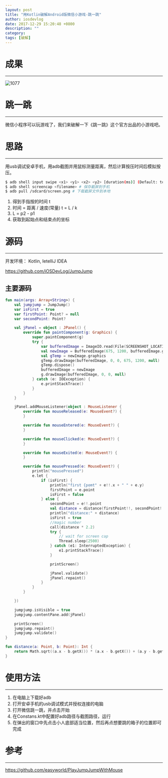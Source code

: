 ```yaml
---
layout: post
title: "用Kotlin破解Android版微信小游戏-跳一跳"
author: iosdevlog
date: 2017-12-29 15:20:48 +0800
description: ""
category: 
tags: [破解]
---
```


# 成果
---


![1077](https://github.com/iOSDevLog/JumpJump/raw/master/screenshot.jpg)


# 跳一跳
---

微信小程序可以玩游戏了，我们来破解一下《跳一跳》这个官方出品的小游戏吧。

# 思路
---

用usb调试安卓手机，用adb截图并用鼠标测量距离，然后计算按压时间后模拟按压。

```bash
$ adb shell input swipe <x1> <y1> <x2> <y2> [duration(ms)] (Default: touchscreen) # 模拟长按
$ adb shell screencap <filename> # 保存截屏到手机
$ adb pull /sdcard/screen.png # 下载截屏文件到本地
```

1. 得到手指按的时间 t
1. 时间 = 距离 / 速度(常量) t = L / k
1. L = p2 - p1
1. 获取到起始点和结束点的坐标

# 源码
---

开发环境： Kotlin, IetelliJ IDEA

<https://github.com/iOSDevLog/JumpJump>


## 主要源码

```kotlin
fun main(args: Array<String>) {
    val jumpjump = JumpJump()
    var isFirst = true
    var firstPoint: Point? = null
    var secondPoint: Point?

    val jPanel = object : JPanel() {
        override fun paintComponent(g: Graphics) {
            super.paintComponent(g)
            try {
                var bufferedImage = ImageIO.read(File(SCREENSHOT_LOCATION))
                val newImage = BufferedImage(675, 1200, bufferedImage.getType())
                val gTemp = newImage.graphics
                gTemp.drawImage(bufferedImage, 0, 0, 675, 1200, null)
                gTemp.dispose()
                bufferedImage = newImage
                g.drawImage(bufferedImage, 0, 0, null)
            } catch (e: IOException) {
                e.printStackTrace()
            }
        }
    }

    jPanel.addMouseListener(object : MouseListener {
        override fun mouseReleased(e: MouseEvent?) {
        }

        override fun mouseEntered(e: MouseEvent?) {
        }

        override fun mouseClicked(e: MouseEvent?) {
        }

        override fun mouseExited(e: MouseEvent?) {
        }

        override fun mousePressed(e: MouseEvent?) {
            println("mousePressed")
            e.let {
                if (isFirst) {
                    println("first {pomt" + e!!.x + " " + e.y)
                    firstPoint = e.point
                    isFirst = false
                } else {
                    secondPoint = e!!.point
                    val distance = distance(firstPoint!!, secondPoint!!)
                    println("distance:" + distance)
                    isFirst = true
                    //magic number
                    call(distance * 2.2)
                    try {
                        // wait for screen cap
                        Thread.sleep(2500)
                    } catch (e1: InterruptedException) {
                        e1.printStackTrace()
                    }

                    printScreen()

                    jPanel.validate()
                    jPanel.repaint()
                }
            }
        }

    })

    jumpjump.isVisible = true
    jumpjump.contentPane.add(jPanel)

    printScreen()
    jumpjump.repaint()
    jumpjump.validate()
}

fun distance(a: Point, b: Point): Int {
    return Math.sqrt((a.x - b.getX()) * (a.x - b.getX()) + (a.y - b.getY()) * (a.y - b.getY())).toInt()
}
```

# 使用方法
---

1. 在电脑上下载好adb
1. 打开安卓手机的usb调试模式并授权连接的电脑
1. 打开微信跳一跳，并点击开始
1. 在Constans.kt中配置好adb路径与截图路径，运行
1. 在弹出的窗口中先点击小人底部适当位置，然后再点想要跳的箱子的位置即可完成

# 参考
---

<https://github.com/easyworld/PlayJumpJumpWithMouse>
